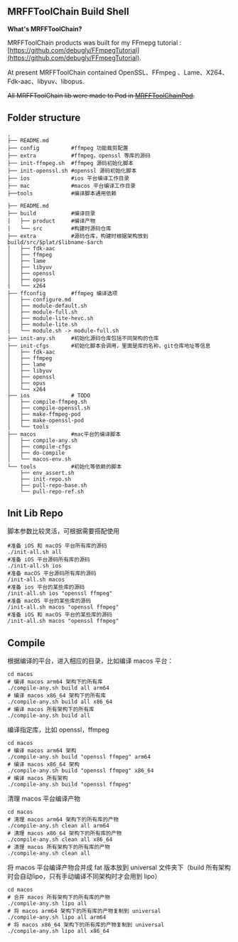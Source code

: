 ## MRFFToolChain Build Shell

**What's MRFFToolChain?**

MRFFToolChain products was built for my FFmepg tutorial : [https://github.com/debugly/FFmpegTutorial](https://github.com/debugly/FFmpegTutorial).

At present MRFFToolChain contained OpenSSL、FFmpeg 、Lame、X264、Fdk-aac、libyuv、libopus.

~~All MRFFToolChain lib were made to Pod in [MRFFToolChainPod](https://github.com/debugly/MRFFToolChainPod/).~~

## Folder structure

```
.
├── README.md
├── config          #ffmpeg 功能裁剪配置
├── extra           #ffmpeg，openssl 等库的源码
├── init-ffmpeg.sh  #ffmpeg 源码初始化脚本
├── init-openssl.sh #openssl 源码初始化脚本
├── ios             #ios 平台编译工作目录
├── mac             #macos 平台编译工作目录
├──tools            #编译脚本通用依赖

├── README.md
├── build           #编译目录
│   ├── product     #编译产物
│   └── src         #构建时源码仓库
├── extra           #源码仓库，构建时根据架构放到 build/src/$plat/$libname-$arch
│   ├── fdk-aac
│   ├── ffmpeg
│   ├── lame
│   ├── libyuv
│   ├── openssl
│   ├── opus
│   └── x264
├── ffconfig        #ffmpeg 编译选项
│   ├── configure.md
│   ├── module-default.sh
│   ├── module-full.sh
│   ├── module-lite-hevc.sh
│   ├── module-lite.sh
│   └── module.sh -> module-full.sh
├── init-any.sh     #初始化源码仓库包括不同架构的仓库
├── init-cfgs       #初始化脚本会调用，里面是库的名称，git仓库地址等信息
│   ├── fdk-aac
│   ├── ffmpeg
│   ├── lame
│   ├── libyuv
│   ├── openssl
│   ├── opus
│   └── x264
├── ios             # TODO
│   ├── compile-ffmpeg.sh
│   ├── compile-openssl.sh
│   ├── make-ffmpeg-pod
│   ├── make-openssl-pod
│   └── tools
├── macos           #mac平台的编译脚本
│   ├── compile-any.sh
│   ├── compile-cfgs
│   ├── do-compile
│   └── macos-env.sh
└── tools           #初始化等依赖的脚本
    ├── env_assert.sh
    ├── init-repo.sh
    ├── pull-repo-base.sh
    └── pull-repo-ref.sh
```

## Init Lib Repo

脚本参数比较灵活，可根据需要搭配使用

```
#准备 iOS 和 macOS 平台所有库的源码
./init-all.sh all
#准备 iOS 平台源码所有库的源码
./init-all.sh ios
#准备 macOS 平台源码所有库的源码
/init-all.sh macos
#准备 ios 平台的某些库的源码
/init-all.sh ios "openssl ffmpeg"
#准备 macOS 平台的某些库的源码
/init-all.sh macos "openssl ffmpeg"
#准备 iOS 和 macOS 平台的某些库的源码
/init-all.sh macos "openssl ffmpeg"
```

## Compile

根据编译的平台，进入相应的目录，比如编译 macos 平台：

```
cd macos
# 编译 macos arm64 架构下的所有库
./compile-any.sh build all arm64
# 编译 macos x86_64 架构下的所有库
./compile-any.sh build all x86_64
# 编译 macos 所有架构下的所有库
./compile-any.sh build all
```

编译指定库，比如 openssl，ffmpeg

```
cd macos
# 编译 macos arm64 架构
./compile-any.sh build "openssl ffmpeg" arm64
# 编译 macos x86_64 架构
./compile-any.sh build "openssl ffmpeg" x86_64
# 编译 macos 所有架构
./compile-any.sh build "openssl ffmpeg"
```

清理 macos 平台编译产物

```
cd macos
# 清理 macos arm64 架构下的所有库的产物
./compile-any.sh clean all arm64
# 清理 macos x86_64 架构下的所有库的产物
./compile-any.sh clean all x86_64
# 清理 macos 所有架构下的所有库的产物
./compile-any.sh clean all
```

将 macos 平台编译产物合并成 fat 版本放到 universal 文件夹下（build 所有架构时会自动lipo，只有手动编译不同架构时才会用到 lipo）

```
cd macos
# 合并 macos 所有架构下的所有库的产物
./compile-any.sh lipo all
# 将 macos arm64 架构下的所有库的产物复制到 universal
./compile-any.sh lipo all arm64
# 将 macos x86_64 架构下的所有库的产物复制到 universal
./compile-any.sh lipo all x86_64
```